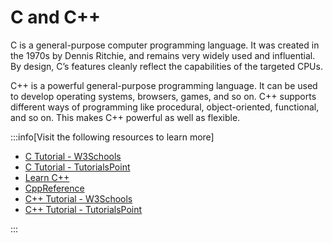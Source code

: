 # C and C++

C is a general-purpose computer programming language. It was created in the 1970s by Dennis Ritchie, and remains very widely used and influential. By design, C’s features cleanly reflect the capabilities of the targeted CPUs.

C++ is a powerful general-purpose programming language. It can be used to develop operating systems, browsers, games, and so on. C++ supports different ways of programming like procedural, object-oriented, functional, and so on. This makes C++ powerful as well as flexible.

:::info[Visit the following resources to learn more]

- [C Tutorial - W3Schools](https://www.w3schools.com/c/)
- [C Tutorial - TutorialsPoint](https://www.tutorialspoint.com/cprogramming/index.htm)
- [Learn C++](https://learncpp.com/)
- [CppReference](https://en.cppreference.com/)
- [C++ Tutorial - W3Schools](https://www.w3schools.com/cpp/default.asp)
- [C++ Tutorial - TutorialsPoint](https://www.tutorialspoint.com/cplusplus/index.htm)

:::

